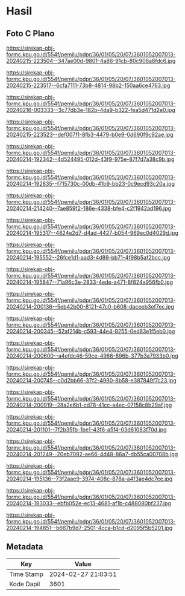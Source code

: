 # Hasil

## Foto C Plano

https://sirekap-obj-formc.kpu.go.id/554f/pemilu/pdpr/36/01/05/20/07/3601052007013-20240215-223504--347ae00d-9801-4a86-91cb-80c906a8fdc6.jpg

https://sirekap-obj-formc.kpu.go.id/554f/pemilu/pdpr/36/01/05/20/07/3601052007013-20240215-223517--6cfa7111-73b8-4814-98b2-150aa6ce4763.jpg

https://sirekap-obj-formc.kpu.go.id/554f/pemilu/pdpr/36/01/05/20/07/3601052007013-20240216-003333--3c77db3e-182b-4da9-b322-fea5d471d2e0.jpg

https://sirekap-obj-formc.kpu.go.id/554f/pemilu/pdpr/36/01/05/20/07/3601052007013-20240215-223523--def007f1-8fb3-4479-b0e9-0d690f9c92ae.jpg

https://sirekap-obj-formc.kpu.go.id/554f/pemilu/pdpr/36/01/05/20/07/3601052007013-20240214-192342--4d524495-012d-43f9-975e-87f7d7a38c9b.jpg

https://sirekap-obj-formc.kpu.go.id/554f/pemilu/pdpr/36/01/05/20/07/3601052007013-20240214-192835--f715730c-00db-41b9-bb23-0c9ecd93c20a.jpg

https://sirekap-obj-formc.kpu.go.id/554f/pemilu/pdpr/36/01/05/20/07/3601052007013-20240214-214240--7ae859f2-186e-4338-bfe4-c2f1942ad196.jpg

https://sirekap-obj-formc.kpu.go.id/554f/pemilu/pdpr/36/01/05/20/07/3601052007013-20240214-195317--4824e2d7-d4ad-4427-b054-969ec0d4029d.jpg

https://sirekap-obj-formc.kpu.go.id/554f/pemilu/pdpr/36/01/05/20/07/3601052007013-20240214-195552--26fce1d1-aad3-4d89-bb71-4f98b5af2bcc.jpg

https://sirekap-obj-formc.kpu.go.id/554f/pemilu/pdpr/36/01/05/20/07/3601052007013-20240214-195847--71a96c3e-2833-4ede-a471-8f824a956fb0.jpg

https://sirekap-obj-formc.kpu.go.id/554f/pemilu/pdpr/36/01/05/20/07/3601052007013-20240214-200136--5eb42b00-8121-47c0-b608-daceeb3ef7ec.jpg

https://sirekap-obj-formc.kpu.go.id/554f/pemilu/pdpr/36/01/05/20/07/3601052007013-20240214-200345--52af214b-c593-44e4-9255-0ed83e1f5eb0.jpg

https://sirekap-obj-formc.kpu.go.id/554f/pemilu/pdpr/36/01/05/20/07/3601052007013-20240214-200600--a4efdc46-59ce-4966-896b-377b3a7933b0.jpg

https://sirekap-obj-formc.kpu.go.id/554f/pemilu/pdpr/36/01/05/20/07/3601052007013-20240214-200745--c0d2bb66-37f2-4990-8b58-e387849f7c23.jpg

https://sirekap-obj-formc.kpu.go.id/554f/pemilu/pdpr/36/01/05/20/07/3601052007013-20240214-200919--28a2e6b1-cd78-41cc-a4ec-07158c8b29af.jpg

https://sirekap-obj-formc.kpu.go.id/554f/pemilu/pdpr/36/01/05/20/07/3601052007013-20240214-201101--7f2b35fb-1be1-43f6-a5f4-03d61083f70d.jpg

https://sirekap-obj-formc.kpu.go.id/554f/pemilu/pdpr/36/01/05/20/07/3601052007013-20240214-201249--20eb7092-ae66-4d48-86a7-db55ca00708b.jpg

https://sirekap-obj-formc.kpu.go.id/554f/pemilu/pdpr/36/01/05/20/07/3601052007013-20240214-195136--73f2aae9-3974-408c-878a-a4f3ae4dc7ee.jpg

https://sirekap-obj-formc.kpu.go.id/554f/pemilu/pdpr/36/01/05/20/07/3601052007013-20240214-193033--ebfb052e-ec13-4681-af1b-c488080bf237.jpg

https://sirekap-obj-formc.kpu.go.id/554f/pemilu/pdpr/36/01/05/20/07/3601052007013-20240214-194851--b667b9d7-2501-4cca-b1cd-d2095f5b5201.jpg


## Metadata

| Key        | Value               |
| ---------- | ------------------- |
| Time Stamp | 2024-02-27 21:03:51 |
| Kode Dapil | 3601                |



